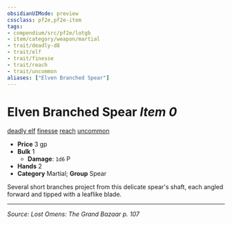 ```yaml
---
obsidianUIMode: preview
cssclass: pf2e,pf2e-item
tags:
- compendium/src/pf2e/lotgb
- item/category/weapon/martial
- trait/deadly-d8
- trait/elf
- trait/finesse
- trait/reach
- trait/uncommon
aliases: ["Elven Branched Spear"]
---
```

# Elven Branched Spear *Item 0*  
[deadly <d8>](rules/traits/deadly-d8.md "Deadly Weapon Trait")  [elf](elf.md "Elf Ancestry & Heritage Trait")  [finesse](finesse.md "Finesse Weapon Trait")  [reach](reach.md "Reach Weapon Trait")  [uncommon](uncommon.md "Uncommon Rarity Trait")  

- **Price** 3 gp
- **Bulk** 1
  - **Damage**: `1d6` P
- **Hands** 2
- **Category** Martial; **Group** Spear 

Several short branches project from this delicate spear's shaft, each angled forward and tipped with a leaflike blade.


---
*Source: Lost Omens: The Grand Bazaar p. 107*